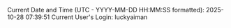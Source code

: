 Current Date and Time (UTC - YYYY-MM-DD HH:MM:SS formatted): 2025-10-28 07:39:51
Current User's Login: luckyaiman
